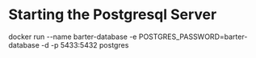 # Starting the Postgresql Server

docker run --name barter-database -e POSTGRES_PASSWORD=barter-database -d -p 5433:5432 postgres


